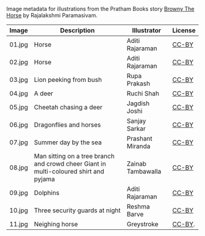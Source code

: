 Image metadata for illustrations from the Pratham Books story [Browny The Horse](https://storyweaver.org.in/stories/4977-browny-the-horse) by Rajalakshmi Paramasivam.

Image | Description | Illustrator | License
----- | ----------- | ----------- | -------
01.jpg | Horse | Aditi Rajaraman | [CC-BY](https://creativecommons.org/licenses/by/4.0/)
02.jpg | Horse | Aditi Rajaraman | [CC-BY](https://creativecommons.org/licenses/by/4.0/)
03.jpg | Lion peeking from bush | Rupa Prakash | [CC-BY](https://creativecommons.org/licenses/by/4.0/)
04.jpg | A deer | Ruchi Shah | [CC-BY](https://creativecommons.org/licenses/by/4.0/)
05.jpg | Cheetah chasing a deer | Jagdish Joshi | [CC-BY](https://creativecommons.org/licenses/by/4.0/)
06.jpg | Dragonflies and horses | Sanjay Sarkar | [CC-BY](https://creativecommons.org/licenses/by/4.0/)
07.jpg | Summer day by the sea | Prashant Miranda | [CC-BY](https://creativecommons.org/licenses/by/4.0/)
08.jpg | Man sitting on a tree branch and crowd cheer Giant in multi-coloured shirt and pyjama | Zainab Tambawalla | [CC-BY](https://creativecommons.org/licenses/by/4.0/)
09.jpg | Dolphins | Aditi Rajaraman | [CC-BY](https://creativecommons.org/licenses/by/4.0/)
10.jpg | Three security guards at night | Reshma Barve | [CC-BY](https://creativecommons.org/licenses/by/4.0/)
11.jpg | Neighing horse | Greystroke | [CC-BY](https://creativecommons.org/licenses/by/4.0/).
